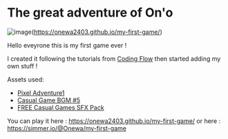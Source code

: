 # The great adventure of On'o

![image](https://user-images.githubusercontent.com/53059733/146869836-78838d6c-0f72-4389-ba94-09df7b0ca63e.png)(https://onewa2403.github.io/my-first-game/)

Hello eveyrone this is my first game ever !

I created it following the tutorials from [Coding Flow](https://www.youtube.com/c/CodinginFlow) then started adding my own stuff !

Assets used:
- [Pixel Adventure1](https://assetstore.unity.com/packages/2d/characters/pixel-adventure-1-155360)
- [Casual Game BGM #5](https://assetstore.unity.com/packages/audio/music/casual-game-bgm-5-135943)
- [FREE Casual Games SFX Pack](https://assetstore.unity.com/packages/audio/sound-fx/free-casual-game-sfx-pack-54116)

You can play it here : https://onewa2403.github.io/my-first-game/ or here : https://simmer.io/@Onewa/my-first-game
